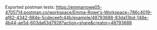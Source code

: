 Exported postman tests:
https://emmarrowe05-4705714.postman.co/workspace/Emma-Rowe's-Workspace~786c4019-af82-4342-884e-5cdeceefc44b/example/48793688-83da13bd-148e-4b44-ae5d-603da63d7928?action=share&creator=48793688